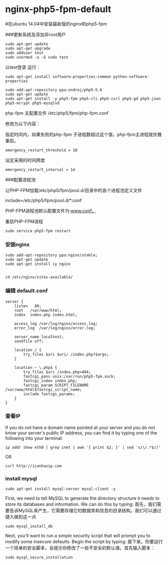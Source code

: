 # nginx-php5-fpm-default
#在ubuntu 14.04中安装最新版的nginx和php5-fpm

###更新系统及添加非root用户
```
sudo apt-get update
sudo apt-get upgrade
sudo adduser test
sudo usermod -a -G sudo test
```

以test登录
运行：
```
sudo apt-get install software-properties-common python-software-properties

sudo add-apt-repository ppa:ondrej/php5-5.6
sudo apt-get update
sudo apt-get install -y php5-fpm php5-cli php5-curl php5-gd php5-json php5-mcrypt php5-mysqlnd
```

php-fpm 主配置文件
/etc/php5/fpm/php-fpm.conf

修改为以下内容：

指定时间内，如果失败的php-fpm 子进程数超过这个值，php-fpm主进程就优雅重启。
```
emergency_restart_threshold = 10
```

设定采用的时间跨度
```
emergency_restart_interval = 1m
```

###配置进程池

让PHP-FPM加载/etc/php5/fpm/pool.d/目录中的各个进程池定义文件

include=/etc/php5/fpm/pool.d/*.conf

PHP-FPM进程池默认配置文件为:www.conf。


重启PHP-FPM进程
```
sudo service php5-fpm restart
```

### 安装nginx
```
sudo add-apt-repository ppa:nginx/stable;
sudo apt-get update
sudo apt-get install iy nginx


cd /etc/nginx/sites-available/
```
### 编辑 default.conf

```
server {
    listen   80;
    root   /var/www/html;
    index  index.php index.html;

    access_log /var/log/nginx/access.log;
    error_log  /var/log/nginx/error.log;

    server_name localhost;
    sendfile off;

    location / {
        try_files $uri $uri/ /index.php?$args;
    }

    location ~ \.php$ {
        try_files $uri /index.php=404;
        fastcgi_pass unix:/var/run/php5-fpm.sock;
        fastcgi_index index.php;
        fastcgi_param SCRIPT_FILENAME /var/www/html$fastcgi_script_name;
        include fastcgi_params;
    }
}

```

### 查看IP
If you do not have a domain name pointed at your server and you do not know your server's public IP address, you can find it by typing one of the following into your terminal:
```
ip addr show eth0 | grep inet | awk '{ print $2; }' | sed 's/\/.*$//'
```

OR

```
curl http://icanhazip.com
```

### install mysql
```
sudo apt-get install mysql-server mysql-client -y 
```
First, we need to tell MySQL to generate the directory structure it needs to store its databases and information. We can do this by typing:
首先，我们需要告诉MySQL来产生，它需要存储它的数据库和信息的目录结构。我们可以通过键入做到这一点
```
sudo mysql_install_db
```

Next, you'll want to run a simple security script that will prompt you to modify some insecure defaults. Begin the script by typing:
接下来，你要运行一个简单的安全脚本，会提示你修改了一些不安全的默认值。首先输入脚本：

```
sudo mysql_secure_installation
```

